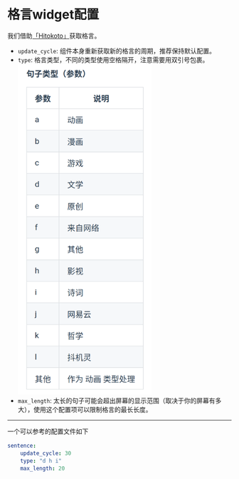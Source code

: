 # 格言widget配置
我们借助[「Hitokoto」](https://hitokoto.cn/)获取格言。
+ `update_cycle`: 组件本身重新获取新的格言的周期，推荐保持默认配置。
+ `type`: 格言类型，不同的类型使用空格隔开，注意需要用双引号包裹。
  <img src=img/2021-10-03-17-32-53.png width=300>
+ `max_length`: 太长的句子可能会超出屏幕的显示范围（取决于你的屏幕有多大），使用这个配置项可以限制格言的最长长度。

---
一个可以参考的配置文件如下
```yml
sentence: 
    update_cycle: 30
    type: "d h i"
    max_length: 20
```